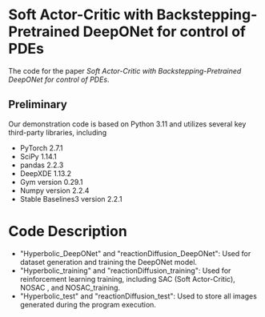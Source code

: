 # Soft Actor-Critic with Backstepping-Pretrained DeepONet for control of PDEs
The code for the paper *Soft Actor-Critic with Backstepping-Pretrained
DeepONet for control of PDEs*. 

## Preliminary
Our demonstration code is based on Python 3.11 and utilizes several key third-party libraries, including 
* PyTorch 2.7.1
* SciPy 1.14.1
* pandas 2.2.3 
* DeepXDE 1.13.2
* Gym version 0.29.1
* Numpy version 2.2.4
* Stable Baselines3 version 2.2.1


# Code Description
* "Hyperbolic_DeepONet" and "reactionDiffusion_DeepONet": Used for dataset generation and training the DeepONet model.  
* "Hyperbolic_training" and "reactionDiffusion_training": Used for reinforcement learning training, including SAC (Soft Actor-Critic), NOSAC , and NOSAC_training.
* "Hyperbolic_test" and "reactionDiffusion_test": Used to store all images generated during the program execution.